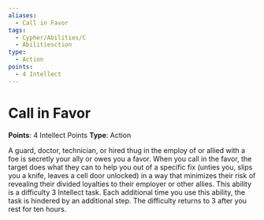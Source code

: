 ```yaml
---
aliases:
  - Call in Favor
tags:
  - Cypher/Abilities/C
  - Abilitiesction
type:
  - Action
points:
  - 4 Intellect
---
```


# Call in Favor

**Points**: 4 Intellect Points
**Type**: Action

A guard, doctor, technician, or hired thug in the employ of or allied with a foe is secretly your ally or owes you a favor. When you call in the favor, the target does what they can to help you out of a specific fix (unties you, slips you a knife, leaves a cell door unlocked) in a way that minimizes their risk of revealing their divided loyalties to their employer or other allies. This ability is a difficulty 3 Intellect task. Each additional time you use this ability, the task is hindered by an additional step. The difficulty returns to 3 after you rest for ten hours.
